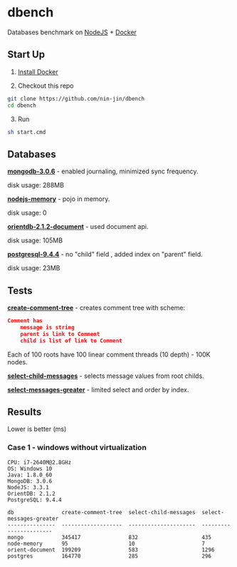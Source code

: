 # dbench
Databases benchmark on [NodeJS](https://nodejs.org/) + [Docker](https://docs.docker.com/)

## Start Up

1. [Install Docker](https://docs.docker.com/installation/)

2. Checkout this repo

```sh
git clone https://github.com/nin-jin/dbench
cd dbench
```

3. Run

```sh
sh start.cmd
```

## Databases

**[mongodb-3.0.6](https://www.mongodb.org/)** - enabled journaling, minimized sync frequency.

disk usage: 288MB

**[nodejs-memory](https://nodejs.org/)** - pojo in memory.

disk usage: 0

**[orientdb-2.1.2-document](http://orientdb.com/)** - used document api. 

disk usage: 105MB

**[postgresql-9.4.4](http://www.postgresql.org/)** - no "child" field , added index on "parent" field.

disk usage: 23MB

## Tests

**[create-comment-tree](./test/create-comment-tree/index.js)** - creates comment tree with scheme:

```json
Comment has
	message is string
	parent is link to Comment
	child is list of link to Comment
```

Each of 100 roots have 100 linear comment threads (10 depth) - 100K nodes.

**[select-child-messages](./test/select-child-messages/index.js)** - selects message values from root childs.

**[select-messages-greater](./test/select-messages-greater/index.js)** - limited select and order by index.

## Results

Lower is better (ms)

### Case 1 - windows without virtualization

```
CPU: i7-2640M@2.8GHz
OS: Windows 10
Java: 1.8.0_60
MongoDB: 3.0.6
NodeJS: 3.3.1
OrientDB: 2.1.2
PostgreSQL: 9.4.4

db               create-comment-tree  select-child-messages  select-messages-greater
---------------  -------------------  ---------------------  -----------------------
mongo            345417               832                    435
node-memory      95                   10                     7
orient-document  199209               583                    1296
postgres         164770               285                    296
```
